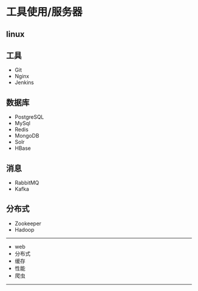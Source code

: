 #   工具使用/服务器

##  linux

##  工具
-   Git
-   Nginx
-   Jenkins

##  数据库
-   PostgreSQL
-   MySql
-   Redis
-   MongoDB
-   Solr
-   HBase

##  消息
-   RabbitMQ
-   Kafka

##  分布式
-   Zookeeper
-   Hadoop


----
-   web
-   分布式
-   缓存
-   性能
-   爬虫
----